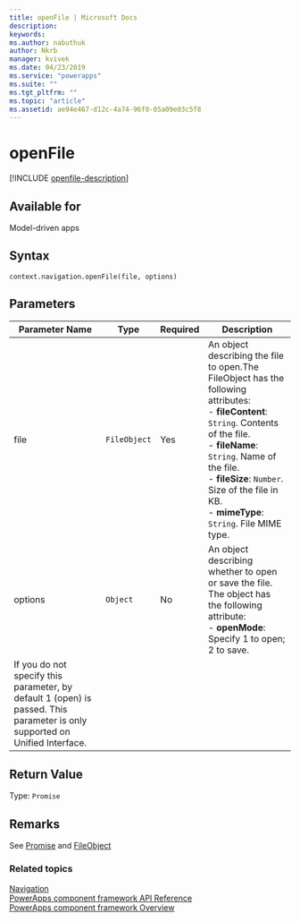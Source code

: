```yaml
---
title: openFile | Microsoft Docs
description: 
keywords:
ms.author: nabuthuk
author: Nkrb
manager: kvivek
ms.date: 04/23/2019
ms.service: "powerapps"
ms.suite: ""
ms.tgt_pltfrm: ""
ms.topic: "article"
ms.assetid: ae94e467-d12c-4a74-96f0-05a09e03c5f8
---
```

# openFile

[!INCLUDE [openfile-description](includes/openfile-description.md)]

## Available for 

Model-driven apps

## Syntax

`context.navigation.openFile(file, options)`

## Parameters

| Parameter Name|Type|Required|Description|
| ------------- |----|--------|-----------|
|file|`FileObject`|Yes|An object describing the file to open.The FileObject has the following attributes: <br/>- **fileContent**: `String`. Contents of the file. <br/>- **fileName**: `String`. Name of the file.<br/>- **fileSize**: `Number`. Size of the file in KB. <br/>- **mimeType**: `String`. File MIME type.|
|options|`Object`|No|An object describing whether to open or save the file. The object has the following attribute: <br/>- **openMode**: Specify 1 to open; 2 to save. 
If you do not specify this parameter, by default 1 (open) is passed. This parameter is only supported on Unified Interface.|

## Return Value

Type: `Promise`

## Remarks

See [Promise](https://developer.mozilla.org/docs/Web/JavaScript/Reference/Global_Objects/Promise) and [FileObject](../fileobject.md)


### Related topics

[Navigation](../navigation.md)<br/>
[PowerApps component framework API Reference](../../reference/index.md)<br/>
[PowerApps component framework Overview](../../overview.md)